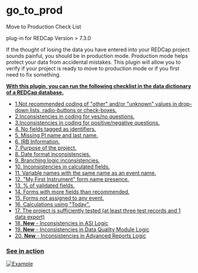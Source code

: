 # go_to_prod


Move to Production Check List

plug-in for REDCap Version > 7.3.0

If the thought of losing the data you have entered into your REDCap project sounds painful, you should be in production mode. Production mode helps protect your data from accidental mistakes. This plugin will allow you to verify if your project is ready to move to production mode or if you first need to fix something.

<strong><u>With this plugin, you can run the following checklist in the data dictionary of a REDCap database.<u/></strong>
<ul>
  <li>1.Not recommended coding of "other" and/or "unknown" values in drop-down lists, radio-buttons or check-boxes.</li>
  <li>2.Inconsistencies in coding for yes/no questions.</li>
  <li>3.Inconsistencies in coding for positive/negative questions. </li>
    <li>4. No fields tagged as identifiers.</li>
    <li>5. Missing PI name and last name.  </li>  
  
  <li>6. IRB Information.  </li> 
<li>7. Purpose of the project. </li> 
       <li>8. Date format inconsistencies. </li> 
        <li>9. Branching logic inconsistencies.  </li> 
         <li>10. Inconsistencies in calculated fields.  </li> 
          <li>11. Variable names with the same name as an event name.  </li> 
           <li>12. "My First Instrument" form name presence.  </li> 
            <li>13. % of validated fields.  </li> 
             <li>14. Forms with more fields than recommended.  </li> 
              <li>15. Forms not assigned to any event.  </li> 
               <li>16. Calculations using "Today".  </li> 
                <li>17. The project is sufficiently tested (at least three test records and 1 data export)  </li> 
                <li>18. <strong>New</strong> - Inconsistencies in ASI Logic  </li> 
                 <li>19. <strong>New</strong> - Inconsistencies in Data Quality Module Logic  </li> 
                <li>20. <strong>New</strong> - Inconsistencies in Advanced Reports Logic  </li> 
</ul>

### See in action
![Example](/gotoprod.gif?raw=true "Check list Example")
